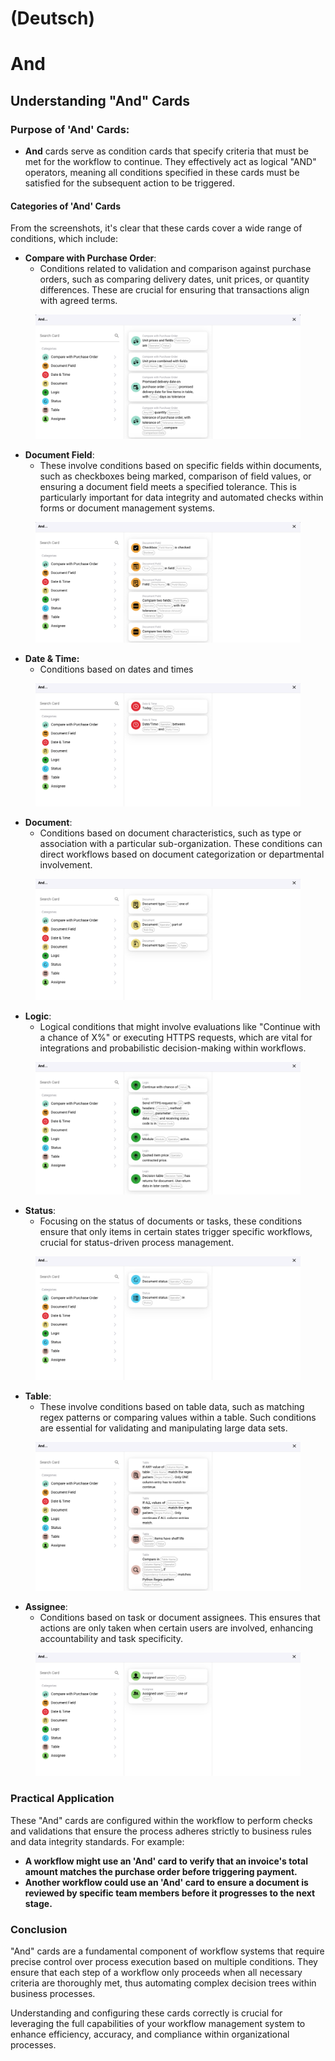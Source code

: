 
# (Deutsch)

# And

## Understanding "And" Cards

### **Purpose of 'And' Cards:**

* **And** cards serve as condition cards that specify criteria that must be met for the workflow to continue. They effectively act as logical "AND" operators, meaning all conditions specified in these cards must be satisfied for the subsequent action to be triggered.

#### Categories of 'And' Cards

From the screenshots, it's clear that these cards cover a wide range of conditions, which include:

* **Compare with Purchase Order**:
  * Conditions related to validation and comparison against purchase orders, such as comparing delivery dates, unit prices, or quantity differences. These are crucial for ensuring that transactions align with agreed terms.

<figure><img src="../../../.gitbook/assets/image (14) (1) (1) (1).png" alt=""><figcaption></figcaption></figure>

* **Document Field**:
  * These involve conditions based on specific fields within documents, such as checkboxes being marked, comparison of field values, or ensuring a document field meets a specified tolerance. This is particularly important for data integrity and automated checks within forms or document management systems.

<figure><img src="../../../.gitbook/assets/image (15) (1) (1) (1).png" alt=""><figcaption></figcaption></figure>

* **Date & Time:**
  * Conditions based on dates and times

<figure><img src="../../../.gitbook/assets/image (17) (1) (1).png" alt=""><figcaption></figcaption></figure>

* **Document**:
  * Conditions based on document characteristics, such as type or association with a particular sub-organization. These conditions can direct workflows based on document categorization or departmental involvement.

<figure><img src="../../../.gitbook/assets/image (18) (1) (1).png" alt=""><figcaption></figcaption></figure>

* **Logic**:
  * Logical conditions that might involve evaluations like "Continue with a chance of X%" or executing HTTPS requests, which are vital for integrations and probabilistic decision-making within workflows.

<figure><img src="../../../.gitbook/assets/image (19) (1) (1).png" alt=""><figcaption></figcaption></figure>

* **Status**:
  * Focusing on the status of documents or tasks, these conditions ensure that only items in certain states trigger specific workflows, crucial for status-driven process management.

<figure><img src="../../../.gitbook/assets/image (20) (1) (1).png" alt=""><figcaption></figcaption></figure>

* **Table**:
  * These involve conditions based on table data, such as matching regex patterns or comparing values within a table. Such conditions are essential for validating and manipulating large data sets.

<figure><img src="../../../.gitbook/assets/image (22) (1) (1).png" alt=""><figcaption></figcaption></figure>

* **Assignee**:
  * Conditions based on task or document assignees. This ensures that actions are only taken when certain users are involved, enhancing accountability and task specificity.

<figure><img src="../../../.gitbook/assets/image (24) (1) (1).png" alt=""><figcaption></figcaption></figure>

### Practical Application

These "And" cards are configured within the workflow to perform checks and validations that ensure the process adheres strictly to business rules and data integrity standards. For example:

* **A workflow might use an 'And' card to verify that an invoice's total amount matches the purchase order before triggering payment.**
* **Another workflow could use an 'And' card to ensure a document is reviewed by specific team members before it progresses to the next stage.**

### Conclusion

"And" cards are a fundamental component of workflow systems that require precise control over process execution based on multiple conditions. They ensure that each step of a workflow only proceeds when all necessary criteria are thoroughly met, thus automating complex decision trees within business processes.

Understanding and configuring these cards correctly is crucial for leveraging the full capabilities of your workflow management system to enhance efficiency, accuracy, and compliance within organizational processes.
